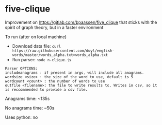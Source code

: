 # five-clique
Improvement on https://gitlab.com/bpaassen/five_clique that sticks with the spirit of graph theory, but in a faster environment

To run (after on local machine)
* Download data file: `curl https://raw.githubusercontent.com/dwyl/english-words/master/words_alpha.txt>words_alpha.txt`
* Run parser: `node n-clique.js`

```
Parser OPTIONS:
includeanagrams : if present in args, will include all anagrams.
wordsize <size> : the size of the word to use, default is 5
wordcount <count> : the number of words to use
outfile <filename>: the file to write results to. Writes in csv, so it is reccommended to provide a csv file.
```

Anagrams time: ~135s

No anagrams time: ~50s

Uses python: no
